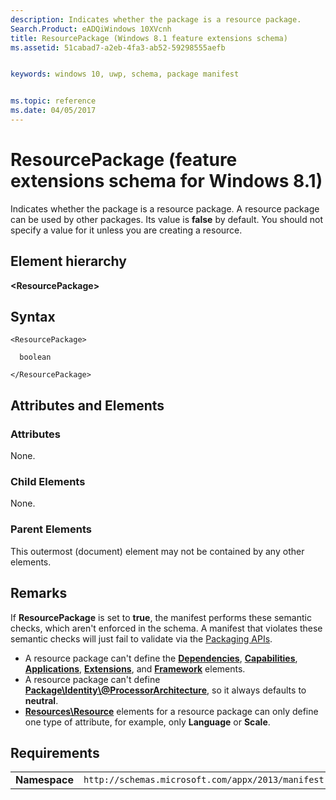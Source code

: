 ```yaml
---
description: Indicates whether the package is a resource package.
Search.Product: eADQiWindows 10XVcnh
title: ResourcePackage (Windows 8.1 feature extensions schema)
ms.assetid: 51cabad7-a2eb-4fa3-ab52-59298555aefb


keywords: windows 10, uwp, schema, package manifest


ms.topic: reference
ms.date: 04/05/2017
---
```


# ResourcePackage (feature extensions schema for Windows 8.1)

Indicates whether the package is a resource package. A resource package can be used by other packages. Its value is **false** by default. You should not specify a value for it unless you are creating a resource.

## Element hierarchy

**&lt;ResourcePackage&gt;**

## Syntax

``` syntax
<ResourcePackage>

  boolean

</ResourcePackage>
```

## Attributes and Elements


### Attributes

None.

### Child Elements

None.

### Parent Elements

This outermost (document) element may not be contained by any other elements.

## Remarks

If **ResourcePackage** is set to **true**, the manifest performs these semantic checks, which aren't enforced in the schema. A manifest that violates these semantic checks will just fail to validate via the [Packaging APIs](/windows/win32/appxpkg/interfaces).

-   A resource package can't define the [**Dependencies**](../appxmanifestschema2010-v2/element-dependencies.md), [**Capabilities**](../appxmanifestschema/element-capabilities.md), [**Applications**](../appxmanifestschema/element-applications.md), [**Extensions**](../appxmanifestschema2010-v2/element-extensions.md), and [**Framework**](../appxmanifestschema2010-v2/element-framework.md) elements.
-   A resource package can't define [**Package\\Identity\\@ProcessorArchitecture**](../appxmanifestschema/element-identity.md), so it always defaults to **neutral**.
-   [**Resources\\Resource**](../appxmanifestschema2010-v2/element-resource.md) elements for a resource package can only define one type of attribute, for example, only **Language** or **Scale**.

## Requirements

|               |                                                             |
|---------------|-------------------------------------------------------------|
| **Namespace** | `http://schemas.microsoft.com/appx/2013/manifest` |

 

 
